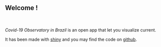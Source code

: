 ## Welcome !
<br><br>
<i> Covid-19 Observatory in Brazil</i> is an open app that let you visualize current.


It has been made with [shiny](https://shiny.rstudio.com/) and you may find the code on [github](https://github.com/covid19br/covid19BR). 
